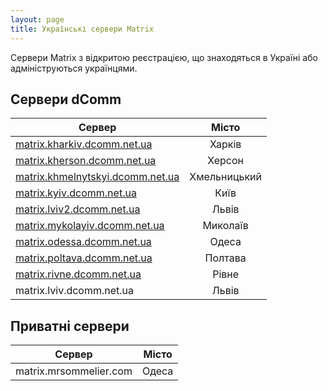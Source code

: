 ```yaml
---
layout: page
title: Українські сервери Matrix
---
```

Сервери Matrix з відкритою реєстрацією, що знаходяться в Україні або адмініструються українцями.

## Сервери dComm

| Сервер                                                                      |    Місто     |
|-----------------------------------------------------------------------------|:------------:|
| [matrix.kharkiv.dcomm.net.ua](https://chat.kharkiv.dcomm.net.ua)            |    Харків    |
| [matrix.kherson.dcomm.net.ua](https://chat.kherson.dcomm.net.ua/)           |    Херсон    |
| [matrix.khmelnytskyi.dcomm.net.ua](https://chat.khmelnytskyi.dcomm.net.ua/) | Хмельницький |
| [matrix.kyiv.dcomm.net.ua](https://chat.kyiv.dcomm.net.ua/)                 |     Київ     |
| [matrix.lviv2.dcomm.net.ua](https://chat.lviv2.dcomm.net.ua/)               |    Львів     |
| [matrix.mykolayiv.dcomm.net.ua](https://chat.mykolayiv.dcomm.net.ua/)       |   Миколаїв   |
| [matrix.odessa.dcomm.net.ua](https://matrix.odessa.dcomm.net.ua)            |    Одеса     |
| [matrix.poltava.dcomm.net.ua](https://poltava.dcomm.net.ua/)                |   Полтава    |
| [matrix.rivne.dcomm.net.ua](https://chat.rivne.dcomm.net.ua)                |    Рівне     |
| matrix.lviv.dcomm.net.ua                                                    |    Львів     |

## Приватні сервери

| Сервер                 | Місто |
|------------------------|-------|
| matrix.mrsommelier.com | Одеса |

